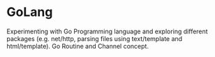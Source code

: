 # GoLang
Experimenting with Go Programming language and exploring different packages (e.g. net/http, parsing files using text/template and html/template).
Go Routine and Channel concept.
